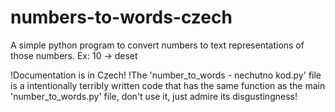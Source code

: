 # numbers-to-words-czech
A simple python program to convert numbers to text representations of those numbers.
Ex: 10 -> deset

!Documentation is in Czech!
!The 'number_to_words - nechutno kod.py' file is a intentionally terribly written code that has the same function as the main 'number_to_words.py' file, don't use it, just admire its disgustingness!

